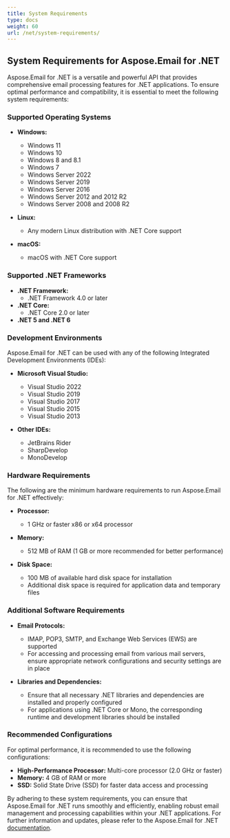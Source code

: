 ```yaml
---
title: System Requirements
type: docs
weight: 60
url: /net/system-requirements/
---
```



## **System Requirements for Aspose.Email for .NET**

Aspose.Email for .NET is a versatile and powerful API that provides comprehensive email processing features for .NET applications. To ensure optimal performance and compatibility, it is essential to meet the following system requirements:

### **Supported Operating Systems**

- **Windows:**
    - Windows 11
    - Windows 10
    - Windows 8 and 8.1
    - Windows 7
    - Windows Server 2022
    - Windows Server 2019
    - Windows Server 2016
    - Windows Server 2012 and 2012 R2
    - Windows Server 2008 and 2008 R2

- **Linux:**
    - Any modern Linux distribution with .NET Core support

- **macOS:**
    - macOS with .NET Core support

### **Supported .NET Frameworks**

- **.NET Framework:**
    - .NET Framework 4.0 or later
- **.NET Core:**
    - .NET Core 2.0 or later
- **.NET 5 and .NET 6**

### **Development Environments**

Aspose.Email for .NET can be used with any of the following Integrated Development Environments (IDEs):

- **Microsoft Visual Studio:**
    - Visual Studio 2022
    - Visual Studio 2019
    - Visual Studio 2017
    - Visual Studio 2015
    - Visual Studio 2013

- **Other IDEs:**
    - JetBrains Rider
    - SharpDevelop
    - MonoDevelop

### **Hardware Requirements**

The following are the minimum hardware requirements to run Aspose.Email for .NET effectively:

- **Processor:**

    - 1 GHz or faster x86 or x64 processor
- **Memory:**
    - 512 MB of RAM (1 GB or more recommended for better performance)
- **Disk Space:**
    - 100 MB of available hard disk space for installation
    - Additional disk space is required for application data and temporary files

### **Additional Software Requirements**

- **Email Protocols:**
    - IMAP, POP3, SMTP, and Exchange Web Services (EWS) are supported
    - For accessing and processing email from various mail servers, ensure appropriate network configurations and security settings are in place

- **Libraries and Dependencies:**
    - Ensure that all necessary .NET libraries and dependencies are installed and properly configured
    - For applications using .NET Core or Mono, the corresponding runtime and development libraries should be installed

### **Recommended Configurations**

For optimal performance, it is recommended to use the following configurations:

- **High-Performance Processor:** Multi-core processor (2.0 GHz or faster)
- **Memory:** 4 GB of RAM or more
- **SSD:** Solid State Drive (SSD) for faster data access and processing

By adhering to these system requirements, you can ensure that Aspose.Email for .NET runs smoothly and efficiently, enabling robust email management and processing capabilities within your .NET applications. For further information and updates, please refer to the Aspose.Email for .NET [documentation](https://docs.aspose.com/email/net/).


